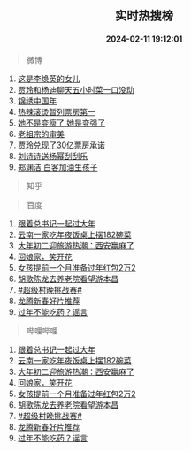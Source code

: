 <div align="center"><h2>实时热搜榜</h2><h4>2024-02-11 19:12:01</h4></div>

> 微博  

1. [这是李焕英的女儿](https://s.weibo.com/weibo?q=%E8%BF%99%E6%98%AF%E6%9D%8E%E7%84%95%E8%8B%B1%E7%9A%84%E5%A5%B3%E5%84%BF&t=31&band_rank=1&Refer=top)<br />
2. [贾玲和杨迪聊天五小时菜一口没动](https://s.weibo.com/weibo?q=%E8%B4%BE%E7%8E%B2%E5%92%8C%E6%9D%A8%E8%BF%AA%E8%81%8A%E5%A4%A9%E4%BA%94%E5%B0%8F%E6%97%B6%E8%8F%9C%E4%B8%80%E5%8F%A3%E6%B2%A1%E5%8A%A8&t=31&band_rank=2&Refer=top)<br />
3. [锦绣中国年](https://s.weibo.com/weibo?q=%23%E9%94%A6%E7%BB%A3%E4%B8%AD%E5%9B%BD%E5%B9%B4%23&t=31&band_rank=3&Refer=top)<br />
4. [热辣滚烫暂列票房第一](https://s.weibo.com/weibo?q=%23%E7%83%AD%E8%BE%A3%E6%BB%9A%E7%83%AB%E6%9A%82%E5%88%97%E7%A5%A8%E6%88%BF%E7%AC%AC%E4%B8%80%23&t=31&band_rank=4&Refer=top)<br />
5. [她不是变瘦了 她是变强了](https://s.weibo.com/weibo?q=%E5%A5%B9%E4%B8%8D%E6%98%AF%E5%8F%98%E7%98%A6%E4%BA%86%20%E5%A5%B9%E6%98%AF%E5%8F%98%E5%BC%BA%E4%BA%86&t=31&band_rank=5&Refer=top)<br />
6. [老祖宗的审美](https://s.weibo.com/weibo?q=%E8%80%81%E7%A5%96%E5%AE%97%E7%9A%84%E5%AE%A1%E7%BE%8E&t=31&band_rank=6&Refer=top)<br />
7. [贾玲兑现了30亿票房承诺](https://s.weibo.com/weibo?q=%23%E8%B4%BE%E7%8E%B2%E5%85%91%E7%8E%B0%E4%BA%8630%E4%BA%BF%E7%A5%A8%E6%88%BF%E6%89%BF%E8%AF%BA%23&t=31&band_rank=7&Refer=top)<br />
8. [刘诗诗送杨幂刮刮乐](https://s.weibo.com/weibo?q=%23%E5%88%98%E8%AF%97%E8%AF%97%E9%80%81%E6%9D%A8%E5%B9%82%E5%88%AE%E5%88%AE%E4%B9%90%23&t=31&band_rank=8&Refer=top)<br />
9. [郑渊洁 白客加油生孩子](https://s.weibo.com/weibo?q=%E9%83%91%E6%B8%8A%E6%B4%81%20%E7%99%BD%E5%AE%A2%E5%8A%A0%E6%B2%B9%E7%94%9F%E5%AD%A9%E5%AD%90&t=31&band_rank=9&Refer=top)<br />

> 知乎  


> 百度  

1. [跟着总书记一起过大年](https://www.baidu.com/s?wd=%E8%B7%9F%E7%9D%80%E6%80%BB%E4%B9%A6%E8%AE%B0%E4%B8%80%E8%B5%B7%E8%BF%87%E5%A4%A7%E5%B9%B4&sa=fyb_news&rsv_dl=fyb_news)<br />
2. [云南一家吃年夜饭桌上摆182碗菜](https://www.baidu.com/s?wd=%E4%BA%91%E5%8D%97%E4%B8%80%E5%AE%B6%E5%90%83%E5%B9%B4%E5%A4%9C%E9%A5%AD%E6%A1%8C%E4%B8%8A%E6%91%86182%E7%A2%97%E8%8F%9C&sa=fyb_news&rsv_dl=fyb_news)<br />
3. [大年初二迎旅游热潮：西安赢麻了](https://www.baidu.com/s?wd=%E5%A4%A7%E5%B9%B4%E5%88%9D%E4%BA%8C%E8%BF%8E%E6%97%85%E6%B8%B8%E7%83%AD%E6%BD%AE%EF%BC%9A%E8%A5%BF%E5%AE%89%E8%B5%A2%E9%BA%BB%E4%BA%86&sa=fyb_news&rsv_dl=fyb_news)<br />
4. [回娘家，笑开花](https://www.baidu.com/s?wd=%E5%9B%9E%E5%A8%98%E5%AE%B6%EF%BC%8C%E7%AC%91%E5%BC%80%E8%8A%B1&sa=fyb_news&rsv_dl=fyb_news)<br />
5. [女孩提前一个月准备过年红包2万2](https://www.baidu.com/s?wd=%E5%A5%B3%E5%AD%A9%E6%8F%90%E5%89%8D%E4%B8%80%E4%B8%AA%E6%9C%88%E5%87%86%E5%A4%87%E8%BF%87%E5%B9%B4%E7%BA%A2%E5%8C%852%E4%B8%872&sa=fyb_news&rsv_dl=fyb_news)<br />
6. [胡歌陈龙去养老院看望游本昌](https://www.baidu.com/s?wd=%E8%83%A1%E6%AD%8C%E9%99%88%E9%BE%99%E5%8E%BB%E5%85%BB%E8%80%81%E9%99%A2%E7%9C%8B%E6%9C%9B%E6%B8%B8%E6%9C%AC%E6%98%8C&sa=fyb_news&rsv_dl=fyb_news)<br />
7. [#超级村晚挑战赛#](https://www.baidu.com/s?wd=%23%E8%B6%85%E7%BA%A7%E6%9D%91%E6%99%9A%E6%8C%91%E6%88%98%E8%B5%9B%23&sa=fyb_news&rsv_dl=fyb_news)<br />
8. [龙腾新春好片推荐](https://www.baidu.com/s?wd=%23%E9%BE%99%E8%85%BE%E6%96%B0%E6%98%A5%E4%BD%B3%E7%89%87%E6%8E%A8%E8%8D%90%23&sa=fyb_news&rsv_dl=fyb_news)<br />
9. [过年不能吃药？谣言](https://www.baidu.com/s?wd=%E8%BF%87%E5%B9%B4%E4%B8%8D%E8%83%BD%E5%90%83%E8%8D%AF%EF%BC%9F%E8%B0%A3%E8%A8%80&sa=fyb_news&rsv_dl=fyb_news)<br />

> 哔哩哔哩  

1. [跟着总书记一起过大年](https://www.baidu.com/s?wd=%E8%B7%9F%E7%9D%80%E6%80%BB%E4%B9%A6%E8%AE%B0%E4%B8%80%E8%B5%B7%E8%BF%87%E5%A4%A7%E5%B9%B4&sa=fyb_news&rsv_dl=fyb_news)<br />
2. [云南一家吃年夜饭桌上摆182碗菜](https://www.baidu.com/s?wd=%E4%BA%91%E5%8D%97%E4%B8%80%E5%AE%B6%E5%90%83%E5%B9%B4%E5%A4%9C%E9%A5%AD%E6%A1%8C%E4%B8%8A%E6%91%86182%E7%A2%97%E8%8F%9C&sa=fyb_news&rsv_dl=fyb_news)<br />
3. [大年初二迎旅游热潮：西安赢麻了](https://www.baidu.com/s?wd=%E5%A4%A7%E5%B9%B4%E5%88%9D%E4%BA%8C%E8%BF%8E%E6%97%85%E6%B8%B8%E7%83%AD%E6%BD%AE%EF%BC%9A%E8%A5%BF%E5%AE%89%E8%B5%A2%E9%BA%BB%E4%BA%86&sa=fyb_news&rsv_dl=fyb_news)<br />
4. [回娘家，笑开花](https://www.baidu.com/s?wd=%E5%9B%9E%E5%A8%98%E5%AE%B6%EF%BC%8C%E7%AC%91%E5%BC%80%E8%8A%B1&sa=fyb_news&rsv_dl=fyb_news)<br />
5. [女孩提前一个月准备过年红包2万2](https://www.baidu.com/s?wd=%E5%A5%B3%E5%AD%A9%E6%8F%90%E5%89%8D%E4%B8%80%E4%B8%AA%E6%9C%88%E5%87%86%E5%A4%87%E8%BF%87%E5%B9%B4%E7%BA%A2%E5%8C%852%E4%B8%872&sa=fyb_news&rsv_dl=fyb_news)<br />
6. [胡歌陈龙去养老院看望游本昌](https://www.baidu.com/s?wd=%E8%83%A1%E6%AD%8C%E9%99%88%E9%BE%99%E5%8E%BB%E5%85%BB%E8%80%81%E9%99%A2%E7%9C%8B%E6%9C%9B%E6%B8%B8%E6%9C%AC%E6%98%8C&sa=fyb_news&rsv_dl=fyb_news)<br />
7. [#超级村晚挑战赛#](https://www.baidu.com/s?wd=%23%E8%B6%85%E7%BA%A7%E6%9D%91%E6%99%9A%E6%8C%91%E6%88%98%E8%B5%9B%23&sa=fyb_news&rsv_dl=fyb_news)<br />
8. [龙腾新春好片推荐](https://www.baidu.com/s?wd=%23%E9%BE%99%E8%85%BE%E6%96%B0%E6%98%A5%E4%BD%B3%E7%89%87%E6%8E%A8%E8%8D%90%23&sa=fyb_news&rsv_dl=fyb_news)<br />
9. [过年不能吃药？谣言](https://www.baidu.com/s?wd=%E8%BF%87%E5%B9%B4%E4%B8%8D%E8%83%BD%E5%90%83%E8%8D%AF%EF%BC%9F%E8%B0%A3%E8%A8%80&sa=fyb_news&rsv_dl=fyb_news)<br />

